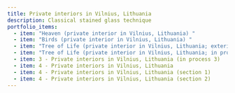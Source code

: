 ```yaml
---
title: Private interiors in Vilnius, Lithuania
description: Classical stained glass technique
portfolio_items:
  - item: "Heaven (private interior in Vilnius, Lithuania) "
  - item: "Birds (private interior in Vilnius, Lithuania) "
  - item: "Tree of Life (private interior in Vilnius, Lithuania; exterior) "
  - item: "Tree of Life (private interior in Vilnius, Lithuania; in process-1) "
  - item: 3 - Private interiors in Vilnius, Lithuania (in process 3)
  - item: 4 - Private interiors in Vilnius, Lithuania
  - item: 4 - Private interiors in Vilnius, Lithuania (section 1)
  - item: 4 - Private interiors in Vilnius, Lithuania (section 2)
---
```

